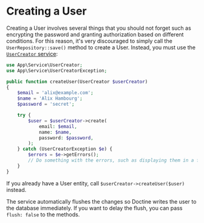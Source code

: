 # Creating a User

Creating a User involves several things that you should not forget such as encrypting the password and granting authorization based on different conditions.
For this reason, it's very discouraged to simply call the `UserRepository::save()` method to create a User.
Instead, you must use the [`UserCreator` service](/src/Service/UserCreator.php):

```php
use App\Service\UserCreator;
use App\Service\UserCreatorException;

public function createUser(UserCreator $userCreator)
{
    $email = 'alix@example.com';
    $name = 'Alix Hambourg';
    $password = 'secret';

    try {
        $user = $userCreator->create(
            email: $email,
            name: $name,
            password: $password,
        );
    } catch (UserCreatorException $e) {
        $errors = $e->getErrors();
        // Do something with the errors, such as displaying them in a form.
    }
}
```

If you already have a User entity, call `$userCreator->createUser($user)` instead.

The service automatically flushes the changes so Doctine writes the user to the database immediately.
If you want to delay the flush, you can pass `flush: false` to the methods.
